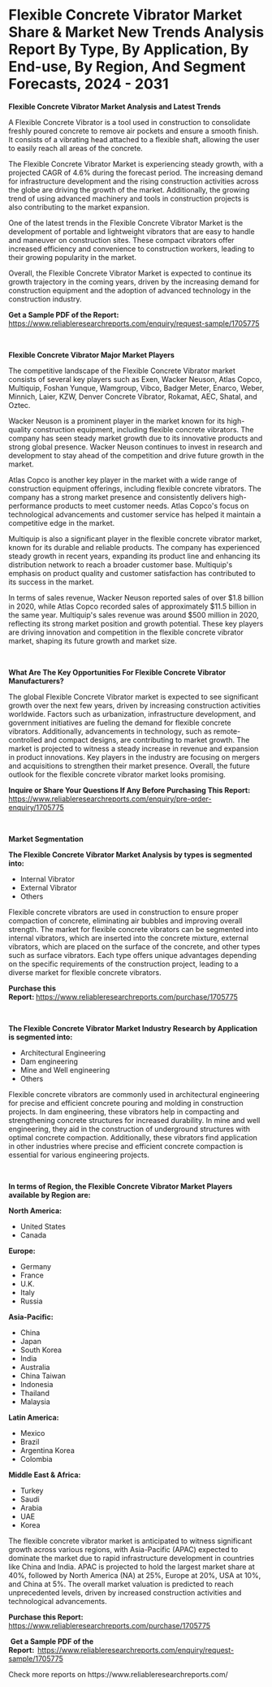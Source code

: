 <p><h1>Flexible Concrete Vibrator Market Share & Market New Trends Analysis Report By Type, By Application, By End-use, By Region, And Segment Forecasts, 2024 - 2031</h1></p><p><strong>Flexible Concrete Vibrator Market Analysis and Latest Trends</strong></p>
<p><p>A Flexible Concrete Vibrator is a tool used in construction to consolidate freshly poured concrete to remove air pockets and ensure a smooth finish. It consists of a vibrating head attached to a flexible shaft, allowing the user to easily reach all areas of the concrete.</p><p>The Flexible Concrete Vibrator Market is experiencing steady growth, with a projected CAGR of 4.6% during the forecast period. The increasing demand for infrastructure development and the rising construction activities across the globe are driving the growth of the market. Additionally, the growing trend of using advanced machinery and tools in construction projects is also contributing to the market expansion.</p><p>One of the latest trends in the Flexible Concrete Vibrator Market is the development of portable and lightweight vibrators that are easy to handle and maneuver on construction sites. These compact vibrators offer increased efficiency and convenience to construction workers, leading to their growing popularity in the market.</p><p>Overall, the Flexible Concrete Vibrator Market is expected to continue its growth trajectory in the coming years, driven by the increasing demand for construction equipment and the adoption of advanced technology in the construction industry.</p></p>
<p><strong>Get a Sample PDF of the Report:&nbsp;</strong> <a href="https://www.reliableresearchreports.com/enquiry/request-sample/1705775">https://www.reliableresearchreports.com/enquiry/request-sample/1705775</a></p>
<p>&nbsp;</p>
<p><strong>Flexible Concrete Vibrator Major Market Players</strong></p>
<p><p>The competitive landscape of the Flexible Concrete Vibrator market consists of several key players such as Exen, Wacker Neuson, Atlas Copco, Multiquip, Foshan Yunque, Wamgroup, Vibco, Badger Meter, Enarco, Weber, Minnich, Laier, KZW, Denver Concrete Vibrator, Rokamat, AEC, Shatal, and Oztec.</p><p>Wacker Neuson is a prominent player in the market known for its high-quality construction equipment, including flexible concrete vibrators. The company has seen steady market growth due to its innovative products and strong global presence. Wacker Neuson continues to invest in research and development to stay ahead of the competition and drive future growth in the market.</p><p>Atlas Copco is another key player in the market with a wide range of construction equipment offerings, including flexible concrete vibrators. The company has a strong market presence and consistently delivers high-performance products to meet customer needs. Atlas Copco's focus on technological advancements and customer service has helped it maintain a competitive edge in the market.</p><p>Multiquip is also a significant player in the flexible concrete vibrator market, known for its durable and reliable products. The company has experienced steady growth in recent years, expanding its product line and enhancing its distribution network to reach a broader customer base. Multiquip's emphasis on product quality and customer satisfaction has contributed to its success in the market.</p><p>In terms of sales revenue, Wacker Neuson reported sales of over $1.8 billion in 2020, while Atlas Copco recorded sales of approximately $11.5 billion in the same year. Multiquip's sales revenue was around $500 million in 2020, reflecting its strong market position and growth potential. These key players are driving innovation and competition in the flexible concrete vibrator market, shaping its future growth and market size.</p></p>
<p>&nbsp;</p>
<p><strong>What Are The Key Opportunities For Flexible Concrete Vibrator Manufacturers?</strong></p>
<p><p>The global Flexible Concrete Vibrator market is expected to see significant growth over the next few years, driven by increasing construction activities worldwide. Factors such as urbanization, infrastructure development, and government initiatives are fueling the demand for flexible concrete vibrators. Additionally, advancements in technology, such as remote-controlled and compact designs, are contributing to market growth. The market is projected to witness a steady increase in revenue and expansion in product innovations. Key players in the industry are focusing on mergers and acquisitions to strengthen their market presence. Overall, the future outlook for the flexible concrete vibrator market looks promising.</p></p>
<p><strong>Inquire or Share Your Questions If Any Before Purchasing This Report:</strong> <a href="https://www.reliableresearchreports.com/enquiry/pre-order-enquiry/1705775">https://www.reliableresearchreports.com/enquiry/pre-order-enquiry/1705775</a></p>
<p>&nbsp;</p>
<p><strong>Market Segmentation</strong></p>
<p><strong>The Flexible Concrete Vibrator Market Analysis by types is segmented into:</strong></p>
<p><ul><li>Internal Vibrator</li><li>External Vibrator</li><li>Others</li></ul></p>
<p><p>Flexible concrete vibrators are used in construction to ensure proper compaction of concrete, eliminating air bubbles and improving overall strength. The market for flexible concrete vibrators can be segmented into internal vibrators, which are inserted into the concrete mixture, external vibrators, which are placed on the surface of the concrete, and other types such as surface vibrators. Each type offers unique advantages depending on the specific requirements of the construction project, leading to a diverse market for flexible concrete vibrators.</p></p>
<p><strong>Purchase this Report:&nbsp;</strong><a href="https://www.reliableresearchreports.com/purchase/1705775">https://www.reliableresearchreports.com/purchase/1705775</a></p>
<p>&nbsp;</p>
<p><strong>The Flexible Concrete Vibrator Market Industry Research by Application is segmented into:</strong></p>
<p><ul><li>Architectural Engineering</li><li>Dam engineering</li><li>Mine and Well engineering</li><li>Others</li></ul></p>
<p><p>Flexible concrete vibrators are commonly used in architectural engineering for precise and efficient concrete pouring and molding in construction projects. In dam engineering, these vibrators help in compacting and strengthening concrete structures for increased durability. In mine and well engineering, they aid in the construction of underground structures with optimal concrete compaction. Additionally, these vibrators find application in other industries where precise and efficient concrete compaction is essential for various engineering projects.</p></p>
<p>&nbsp;</p>
<p><strong>In terms of Region, the Flexible Concrete Vibrator Market Players available by Region are:</strong></p>
<p>
    <p> <strong> North America: </strong>
        <ul>
            <li>United States</li>
            <li>Canada</li>
        </ul>
        </p> 
    <p> <strong> Europe: </strong>
        <ul>
            <li>Germany</li>
            <li>France</li>
            <li>U.K.</li>
            <li>Italy</li>
            <li>Russia</li>
        </ul>
        </p> 
    <p> <strong> Asia-Pacific: </strong>
        <ul>
            <li>China</li>
            <li>Japan</li>
            <li>South Korea</li>
            <li>India</li>
            <li>Australia</li>
            <li>China Taiwan</li>
            <li>Indonesia</li>
            <li>Thailand</li>
            <li>Malaysia</li>
        </ul>
        </p> 
    <p> <strong> Latin America: </strong>
        <ul>
            <li>Mexico</li>
            <li>Brazil</li>
            <li>Argentina Korea</li>
            <li>Colombia</li>
        </ul>
        </p> 
    <p> <strong> Middle East & Africa: </strong>
        <ul>
            <li>Turkey</li>
            <li>Saudi</li>
            <li>Arabia</li>
            <li>UAE</li>
            <li>Korea</li>
        </ul>
    </p>
    </p>
<p><p>The flexible concrete vibrator market is anticipated to witness significant growth across various regions, with Asia-Pacific (APAC) expected to dominate the market due to rapid infrastructure development in countries like China and India. APAC is projected to hold the largest market share at 40%, followed by North America (NA) at 25%, Europe at 20%, USA at 10%, and China at 5%. The overall market valuation is predicted to reach unprecedented levels, driven by increased construction activities and technological advancements.</p></p>
<p><strong>Purchase this Report: </strong><a href="https://www.reliableresearchreports.com/purchase/1705775">https://www.reliableresearchreports.com/purchase/1705775</a></p>
<p>&nbsp;<strong>Get a Sample PDF of the Report:&nbsp;&nbsp;</strong><a href="https://www.reliableresearchreports.com/enquiry/request-sample/1705775">https://www.reliableresearchreports.com/enquiry/request-sample/1705775</a></p>
<p><strong></strong></p>
<p>Check more reports on https://www.reliableresearchreports.com/</p>